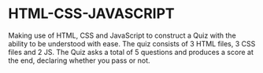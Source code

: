 # HTML-CSS-JAVASCRIPT
Making use of HTML, CSS and JavaScript to construct a Quiz with the ability to be understood with ease. The quiz consists of 3 HTML files, 3 CSS files and 2 JS. The Quiz asks a total of 5 questions and produces a score at the end, declaring whether you pass or not. 
